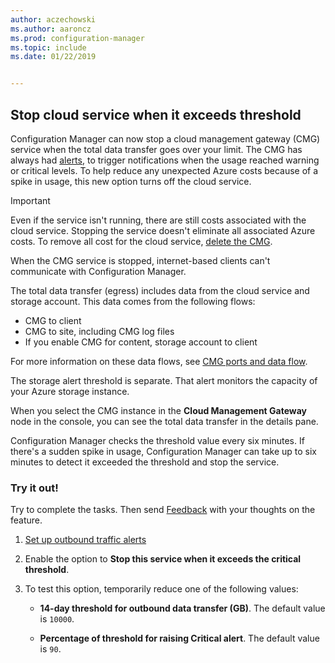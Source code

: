 ```yaml
---
author: aczechowski
ms.author: aaroncz
ms.prod: configuration-manager
ms.topic: include
ms.date: 01/22/2019


---
```


## <a name="bkmk_cmg"></a> Stop cloud service when it exceeds threshold
<!--3735092-->

Configuration Manager can now stop a cloud management gateway (CMG) service when the total data transfer goes over your limit. The CMG has always had [alerts](../../../../clients/manage/cmg/monitor-clients-cloud-management-gateway.md#set-up-outbound-traffic-alerts), to trigger notifications when the usage reached warning or critical levels. To help reduce any unexpected Azure costs because of a spike in usage, this new option turns off the cloud service. 

> [!Important]  
> Even if the service isn't running, there are still costs associated with the cloud service. Stopping the service doesn't eliminate all associated Azure costs. To remove all cost for the cloud service, [delete the CMG](../../../../clients/manage/cmg/modify-cloud-management-gateway.md#delete-the-service).
> 
> When the CMG service is stopped, internet-based clients can't communicate with Configuration Manager.  

The total data transfer (egress) includes data from the cloud service and storage account. This data comes from the following flows:
- CMG to client  
- CMG to site, including CMG log files  
- If you enable CMG for content, storage account to client  

For more information on these data flows, see [CMG ports and data flow](../../../../clients/manage/cmg/data-flow.md).

The storage alert threshold is separate. That alert monitors the capacity of your Azure storage instance.

When you select the CMG instance in the **Cloud Management Gateway** node in the console, you can see the total data transfer in the details pane. 

Configuration Manager checks the threshold value every six minutes. If there's a sudden spike in usage, Configuration Manager can take up to six minutes to detect it exceeded the threshold and stop the service.


### Try it out!

Try to complete the tasks. Then send [Feedback](../../../../understand/product-feedback.md) with your thoughts on the feature.

1. [Set up outbound traffic alerts](../../../../clients/manage/cmg/monitor-clients-cloud-management-gateway.md#set-up-outbound-traffic-alerts)  

2. Enable the option to **Stop this service when it exceeds the critical threshold**.  

3. To test this option, temporarily reduce one of the following values:  

    - **14-day threshold for outbound data transfer (GB)**. The default value is `10000`.  

    - **Percentage of threshold for raising Critical alert**. The default value is `90`.  

